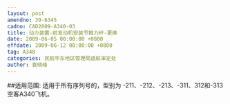 ```yaml
---
layout: post
amendno: 39-6345
cadno: CAD2009-A340-03
title: 动力装置-前发动机安装节推力杆-更换
date: 2009-06-05 00:00:00 +0800
effdate: 2009-06-12 00:00:00 +0800
tag: A340
categories: 民航华东地区管理局适航审定处
author: 袁晓峰
---
```


##适用范围:
适用于所有序列号的，型别为 -211、-212、-213、-311、312和-313空客A340飞机。

